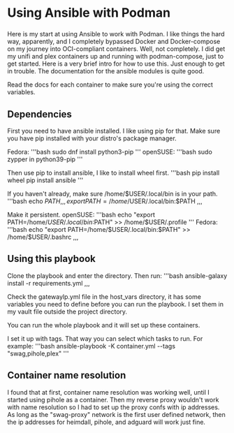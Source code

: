 # Using Ansible with Podman

###

Here is my start at using Ansible to work with Podman. I like things the hard way, apparently, and I completely bypassed Docker and Docker-compose on my journey into OCI-compliant containers. Well, not completely. I did get my unifi and plex containers up and running with podman-compose, just to get started. Here is a very brief intro for how to use this. Just enough to get in trouble. The documentation for the ansible modules is quite good.

Read the docs for each container to make sure you're using the correct variables.

## Dependencies

First you need to have ansible installed. I like using pip for that. Make sure you have pip installed with your distro's package manager.

Fedora:
'''bash
sudo dnf install python3-pip
'''
openSUSE:
'''bash
sudo zypper in python39-pip
'''

Then use pip to install ansible, I like to install wheel first.
'''bash
pip install wheel
pip install ansible
'''

If you haven't already, make sure /home/$USER/.local/bin is in your path.
'''bash
echo $PATH
,,,
export PATH=/home/$USER/.local/bin:$PATH
,,,

Make it persistent.
openSUSE:
'''bash
echo "export PATH=/home/$USER/.local/bin:$PATH" >> /home/$USER/.profile
'''
Fedora:
'''bash
echo "export PATH=/home/$USER/.local/bin:$PATH" >> /home/$USER/.bashrc
,,,

## Using this playbook

Clone the playbook and enter the directory. Then run:
'''bash
ansible-galaxy install -r requirements.yml
,,,

Check the gatewaylp.yml file in the host_vars directory, it has some variables you need to define before you can run the playbook. I set them in my vault file outside the project directory.

You can run the whole playbook and it will set up these containers.

I set it up with tags. That way you can select which tasks to run. For example:
'''bash
ansible-playbook -K container.yml --tags "swag,pihole,plex"
'''

## Container name resolution

I found that at first, container name resolution was working well, until I started using pihole as a container. Then my reverse proxy wouldn't work with name resolution so I had to set up the proxy confs with ip addresses. As long as the "swag-proxy" network is the first user defined network, then the ip addresses for heimdall, pihole, and adguard will work just fine.
